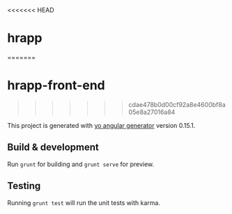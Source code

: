<<<<<<< HEAD
# hrapp
=======
# hrapp-front-end
>>>>>>> cdae478b0d00cf92a8e4600bf8a05e8a27016a84

This project is generated with [yo angular generator](https://github.com/yeoman/generator-angular)
version 0.15.1.

## Build & development

Run `grunt` for building and `grunt serve` for preview.

## Testing

Running `grunt test` will run the unit tests with karma.
